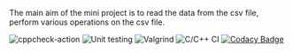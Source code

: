 The main aim of the mini project is to read the data from the csv file, perform various operations on the csv file.  




![cppcheck-action](https://github.com/99002567/cpp-mini-project/workflows/cppcheck-action/badge.svg)
![Unit testing](https://github.com/99002567/cpp-mini-project/workflows/Unit%20testing/badge.svg)
![Valgrind](https://github.com/99002567/cpp-mini-project/workflows/Valgrind/badge.svg)
![C/C++ CI](https://github.com/99002567/cpp-mini-project/workflows/C/C++%20CI/badge.svg)
[![Codacy Badge](https://app.codacy.com/project/badge/Grade/f43c7dcfa2f944e382ee306b5fd173e9)](https://www.codacy.com?utm_source=github.com&amp;utm_medium=referral&amp;utm_content=99002567/cpp-mini-project&amp;utm_campaign=Badge_Grade)


